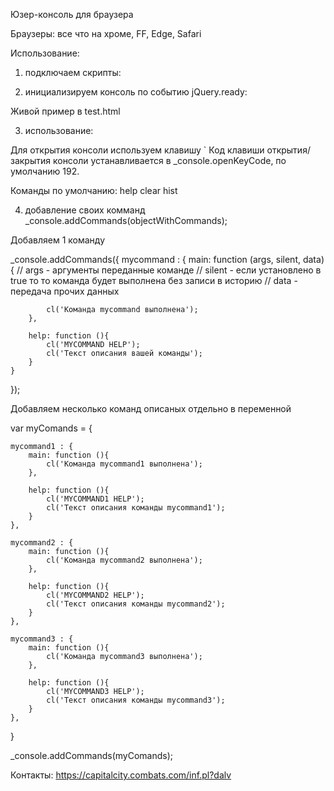 Юзер-консоль для браузера

Браузеры: все что на хроме, FF, Edge, Safari

Использование:

1) подключаем скрипты:

<script src="jquery-3.6.1.min.js"></script>
<script src="console.js"></script>
<script src="consolecommands.js"></script>

2) инициализируем консоль по событию jQuery.ready:

<script>
	$(()=>{
		_console.init();
	});
</script>

Живой пример в test.html

3) использование:

Для открытия консоли используем клавишу `
Код клавиши открытия/закрытия консоли устанавливается в _console.openKeyCode, по умолчанию 192.

Команды по умолчанию:
help
clear
hist

4) добавление своих комманд
_console.addCommands(objectWithCommands);

Добавляем 1 команду

_console.addCommands({
	mycommand : {
		main: function (args, silent, data){
			// args - аргументы переданные команде
			// silent - если установлено в true то то команда будет выполнена без записи в историю
			// data - передача прочих данных
			
			cl('Команда mycommand выполнена');
		},
		
		help: function (){
			cl('MYCOMMAND HELP');
			cl('Текст описания вашей команды');
		}
	}
});

Добавляем несколько команд описаных отдельно в переменной

var myComands = {
	
	mycommand1 : {
		main: function (){
			cl('Команда mycommand1 выполнена');
		},
		
		help: function (){
			cl('MYCOMMAND1 HELP');
			cl('Текст описания команды mycommand1');
		}
	},
	
	mycommand2 : {
		main: function (){
			cl('Команда mycommand2 выполнена');
		},
		
		help: function (){
			cl('MYCOMMAND2 HELP');
			cl('Текст описания команды mycommand2');
		}
	},
	
	mycommand3 : {
		main: function (){
			cl('Команда mycommand3 выполнена');
		},
		
		help: function (){
			cl('MYCOMMAND3 HELP');
			cl('Текст описания команды mycommand3');
		}
	},
	
}

_console.addCommands(myComands);


Контакты:
https://capitalcity.combats.com/inf.pl?dalv